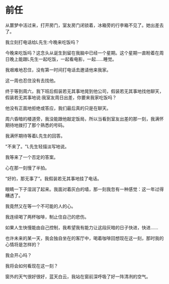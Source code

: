 # 前任

从噩梦中活过来，打开房门，室友房门闭锁着，冰箱旁的行李箱不见了。她出差去了。

我立刻打电话给L先生:今晚来吃饭吗？

今晚来吃饭吗？这念头从诞生到留在我脑中已经一个星期。这个星期一直盼着在周日晚上能跟L先生一起吃饭，一起看电影，一起……睡觉。

我艰难地忍住，没有第一时间打电话去邀请他来我家。

这一周也忍住没有去找他。

终于等到周六，我下班后假装若无其事地晃到他公司，假装若无其事地找他聊天，假装若无其事地说:我室友周日出差，你要来我家吃饭吗？

他没有正面地拒绝或答应，我们最后真的只是在聊天。

周六昏暗的楼道旁，我没能跟他敲定饭局，所以当看到室友出差的那一刻，我满怀期待地拨打了那个熟悉的号码。

我满怀期待等着L先生的回答。

"不来了。"L先生轻描淡写地说。

我等来了一个否定的答案。

心在那一刻慢了半拍。

“好的，那无事了“。我假装若无其事地挂了电话。

眼睛一下子湿润了起来。我面对着灰白的墙，那一刻我忽有一种感觉：这一年过得糟透了。

我竟然又在等一个不可能的人的心。

我连续喝了两杯咖啡，制止住自己的悲伤。

如果人生快慢能由自己控制，我希望我有能力让这段灰暗的日子快进，快进……

也许未来的某一天，我会独自坐在的客厅中，喝着咖啡回想现在这一刻，那时我的心情将是怎样的？

我会开心吗？

我将会如何看现在这一刻？

窗外的天气很好很好，蓝天白云，我站在窗前深呼吸了好一阵清冽的空气。